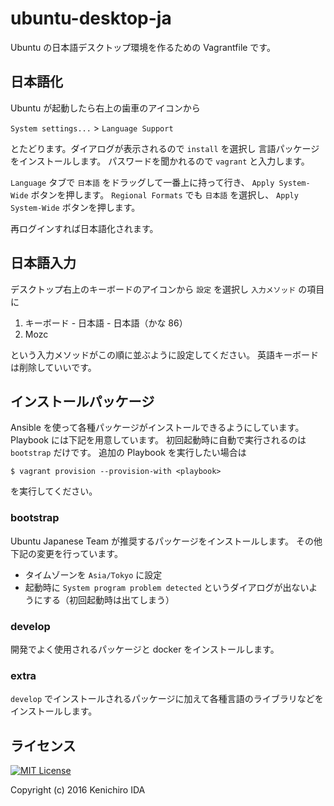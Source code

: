 # ubuntu-desktop-ja

Ubuntu の日本語デスクトップ環境を作るための Vagrantfile です。

## 日本語化

Ubuntu が起動したら右上の歯車のアイコンから

`System settings...` > `Language Support`

とたどります。ダイアログが表示されるので `install` を選択し
言語パッケージをインストールします。
パスワードを聞かれるので `vagrant` と入力します。

`Language` タブで `日本語` をドラッグして一番上に持って行き、 `Apply System-Wide` ボタンを押します。
`Regional Formats` でも `日本語` を選択し、 `Apply System-Wide` ボタンを押します。

再ログインすれば日本語化されます。

## 日本語入力

デスクトップ右上のキーボードのアイコンから `設定` を選択し
`入力メソッド` の項目に

1. キーボード - 日本語 - 日本語（かな 86）
1. Mozc

という入力メソッドがこの順に並ぶように設定してください。
英語キーボードは削除していいです。

## インストールパッケージ

Ansible を使って各種パッケージがインストールできるようにしています。
Playbook には下記を用意しています。
初回起動時に自動で実行されるのは `bootstrap` だけです。
追加の Playbook を実行したい場合は

    $ vagrant provision --provision-with <playbook>

を実行してください。

### bootstrap

Ubuntu Japanese Team が推奨するパッケージをインストールします。
その他下記の変更を行っています。

* タイムゾーンを `Asia/Tokyo` に設定
* 起動時に `System program problem detected` というダイアログが出ないようにする（初回起動時は出てしまう）

### develop

開発でよく使用されるパッケージと docker をインストールします。

### extra

`develop` でインストールされるパッケージに加えて各種言語のライブラリなどをインストールします。

## ライセンス

[![MIT License](http://img.shields.io/badge/license-MIT-blue.svg?style=flat)](LICENSE)

Copyright (c) 2016 Kenichiro IDA
